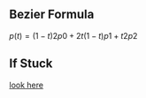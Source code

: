 ## Bezier Formula

$p(t) = (1-t)2p0 + 2t(1-t)p1 + t2p2$

## If Stuck

[look here](https://youtu.be/SO83KQuuZvg?t=608)
